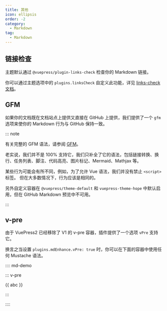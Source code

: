 ```yaml
---
title: 其他
icon: ellipsis
order: -2
category:
  - Markdown
tag:
  - Markdown
---
```


## 链接检查

主题默认通过 `@vuepress/plugin-links-check` 检查你的 Markdown 链接。

你可以通过主题选项中的 `plugins.linksCheck` 自定义此功能，详见 [links-check 文档][links-check]。

## GFM

如果你的文档既在文档站点上提供又直接在 GitHub 上提供，我们提供了一个 `gfm` 选项来使你的 Markdown 行为与 GitHub 保持一致。

::: note

有关完整的 GFM 语法，请参阅 [GFM](https://github.github.com/gfm/)。

老实说，我们并不是 100% 支持它，我们只补全了它的语法，包括链接转换、换行、任务列表、脚注、代码高亮、图片标记、Mermaid、Mathjax 等。

某些行为可能会有所不同，例如，为了允许 Vue 语法，我们并没有禁止 `<script>` 标签。 但在大多数情况下，行为应该是相同的。

另外自定义容器在 `@vuepress/theme-default` 和 `vuepress-theme-hope` 中默认启用，但在 GitHub Markdown 预览中不可用。

:::

## v-pre

由于 VuePress2 已经移除了 V1 的 v-pre 容器，插件提供了一个选项 `vPre` 支持它。

换言之当设置 `plugins.mdEnhance.vPre: true` 时，你可以在下面的容器中使用任何 Mustache 语法。

:::: md-demo

::: v-pre

{{ abc }}

:::

::::

[links-check]: https://ecosystem.vuejs.press/zh/plugins/links-check.html
